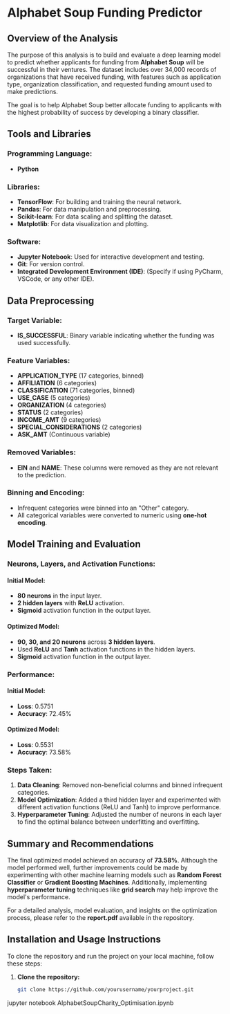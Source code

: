 
# Alphabet Soup Funding Predictor

## Overview of the Analysis
The purpose of this analysis is to build and evaluate a deep learning model to predict whether applicants for funding from **Alphabet Soup** will be successful in their ventures. The dataset includes over 34,000 records of organizations that have received funding, with features such as application type, organization classification, and requested funding amount used to make predictions.

The goal is to help Alphabet Soup better allocate funding to applicants with the highest probability of success by developing a binary classifier.

## Tools and Libraries
### Programming Language:
- **Python**

### Libraries:
- **TensorFlow**: For building and training the neural network.
- **Pandas**: For data manipulation and preprocessing.
- **Scikit-learn**: For data scaling and splitting the dataset.
- **Matplotlib**: For data visualization and plotting.

### Software:
- **Jupyter Notebook**: Used for interactive development and testing.
- **Git**: For version control.
- **Integrated Development Environment (IDE)**: (Specify if using PyCharm, VSCode, or any other IDE).

## Data Preprocessing
### Target Variable:
- **IS_SUCCESSFUL**: Binary variable indicating whether the funding was used successfully.

### Feature Variables:
- **APPLICATION_TYPE** (17 categories, binned)
- **AFFILIATION** (6 categories)
- **CLASSIFICATION** (71 categories, binned)
- **USE_CASE** (5 categories)
- **ORGANIZATION** (4 categories)
- **STATUS** (2 categories)
- **INCOME_AMT** (9 categories)
- **SPECIAL_CONSIDERATIONS** (2 categories)
- **ASK_AMT** (Continuous variable)

### Removed Variables:
- **EIN** and **NAME**: These columns were removed as they are not relevant to the prediction.

### Binning and Encoding:
- Infrequent categories were binned into an "Other" category.
- All categorical variables were converted to numeric using **one-hot encoding**.

## Model Training and Evaluation
### Neurons, Layers, and Activation Functions:
#### Initial Model:
- **80 neurons** in the input layer.
- **2 hidden layers** with **ReLU** activation.
- **Sigmoid** activation function in the output layer.

#### Optimized Model:
- **90, 30, and 20 neurons** across **3 hidden layers**.
- Used **ReLU** and **Tanh** activation functions in the hidden layers.
- **Sigmoid** activation function in the output layer.

### Performance:
#### Initial Model:
- **Loss**: 0.5751
- **Accuracy**: 72.45%

#### Optimized Model:
- **Loss**: 0.5531
- **Accuracy**: 73.58%

### Steps Taken:
1. **Data Cleaning**: Removed non-beneficial columns and binned infrequent categories.
2. **Model Optimization**: Added a third hidden layer and experimented with different activation functions (ReLU and Tanh) to improve performance.
3. **Hyperparameter Tuning**: Adjusted the number of neurons in each layer to find the optimal balance between underfitting and overfitting.

## Summary and Recommendations
The final optimized model achieved an accuracy of **73.58%**. Although the model performed well, further improvements could be made by experimenting with other machine learning models such as **Random Forest Classifier** or **Gradient Boosting Machines**. Additionally, implementing **hyperparameter tuning** techniques like **grid search** may help improve the model's performance.

For a detailed analysis, model evaluation, and insights on the optimization process, please refer to the **report.pdf** available in the repository.

## Installation and Usage Instructions
To clone the repository and run the project on your local machine, follow these steps:

1. **Clone the repository:**
   ```bash
   git clone https://github.com/yourusername/yourproject.git


jupyter notebook AlphabetSoupCharity_Optimisation.ipynb


